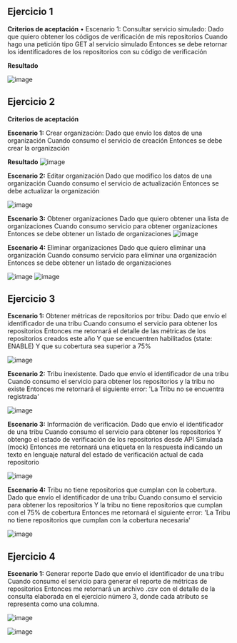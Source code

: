 ## Ejercicio 1

**Criterios de aceptación**
• Escenario 
1: Consultar servicio simulado:
Dado que quiero obtener los códigos de verificación de mis repositorios 
Cuando hago una petición tipo GET al servicio simulado
Entonces se debe retornar los identificadores de los repositorios con su código de verificación

**Resultado**


![image](https://user-images.githubusercontent.com/50051312/178039081-00e80b0f-70c2-4a11-aec5-2ba3dcdf8b1f.png)


## Ejercicio 2

**Criterios de aceptación**

**Escenario 1:** 
Crear organización:
Dado que envío los datos de una organización
Cuando consumo el servicio de creación
Entonces se debe crear la organización

**Resultado**
![image](https://user-images.githubusercontent.com/50051312/178061763-373e3cab-01c2-46a7-a532-fd5dd7ff0a1f.png)


**Escenario 2:** 
Editar organización
Dado que modifico los datos de una organización
Cuando consumo el servicio de actualización
Entonces se debe actualizar la organización

![image](https://user-images.githubusercontent.com/50051312/178063030-b001cd11-7338-4353-9e8f-8379c644f343.png)

**Escenario 3:**
 Obtener organizaciones
Dado que quiero obtener una lista de organizaciones
Cuando consumo servicio para obtener organizaciones
Entonces se debe obtener un listado de organizaciones
![image](https://user-images.githubusercontent.com/50051312/178063204-99e20fa7-6363-41d0-adb6-7b08eced9387.png)

**Escenario 4:** 
Eliminar organizaciones
Dado que quiero eliminar una organización
Cuando consumo servicio para eliminar una organización
Entonces se debe obtener un listado de organizaciones

![image](https://user-images.githubusercontent.com/50051312/178063358-022863b3-b4af-4ec1-8086-455d2d8e4641.png)
![image](https://user-images.githubusercontent.com/50051312/178063384-486de699-3859-4e2f-9f41-eada9b5c9181.png)

## Ejercicio 3

**Escenario 1:** 
Obtener métricas de repositorios por tribu:
Dado que envío el identificador de una tribu
Cuando consumo el servicio para obtener los repositorios
Entonces me retornará el detalle de las métricas de los repositorios creados este año
Y que se encuentren habilitados (state: ENABLE)
Y que su cobertura sea superior a 75%

![image](https://user-images.githubusercontent.com/50051312/178526641-3c162d8e-d409-4e2c-b552-a32ccde6e25d.png)


**Escenario 2:** 
Tribu inexistente.
Dado que envío el identificador de una tribu
Cuando consumo el servicio para obtener los repositorios y la tribu no existe
Entonces me retornará el siguiente error: 'La Tribu no se encuentra registrada'

![image](https://user-images.githubusercontent.com/50051312/178510091-1c545d9d-9fa6-485b-8bfb-cc3905105c29.png)


**Escenario 3:**
 Información de verificación.
Dado que envío el identificador de una tribu
Cuando consumo el servicio para obtener los repositorios
Y obtengo el estado de verificación de los repositorios desde API Simulada (mock)
Entonces me retornará una etiqueta en la respuesta indicando un texto en lenguaje natural del 
estado de verificación actual de cada repositorio

![image](https://user-images.githubusercontent.com/50051312/178510406-9bc2250d-7321-44e9-9b85-475d3dc46197.png)


**Escenario 4:** Tribu no tiene repositorios que cumplan con la cobertura.
Dado que envío el identificador de una tribu
Cuando consumo el servicio para obtener los repositorios
Y la tribu no tiene repositorios que cumplan con el 75% de cobertura
Entonces me retornará el siguiente error: 'La Tribu no tiene repositorios que cumplan con la 
cobertura necesaria'

![image](https://user-images.githubusercontent.com/50051312/178526818-6c178795-e952-453f-b498-a7cacf59eab6.png)


## Ejercicio 4

**Escenario 1:** Generar reporte
Dado que envío el identificador de una tribu
Cuando consumo el servicio para generar el reporte de métricas de repositorios
Entonces me retornará un archivo .csv con el detalle de la consulta elaborada en el ejercicio 
número 3, donde cada atributo se representa como una columna.

![image](https://user-images.githubusercontent.com/50051312/178527288-cecc7f8f-8eaa-4a94-877c-c73d897eec62.png)

![image](https://user-images.githubusercontent.com/50051312/178527449-30924188-50c1-43e5-966e-86a870e86de6.png)
